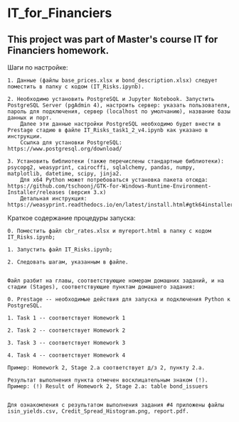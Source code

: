 # IT_for_Financiers
## This project was part of Master's course IT for Financiers homework.

Шаги по настройке:

	1. Данные (файлы base_prices.xlsx и bond_description.xlsx) следует поместить в папку с кодом (IT_Risks.ipynb).
	
	2. Необходимо установить PostgreSQL и Jupyter Notebook. Запустить PostgreSQL Server (pgAdmin 4), настроить сервер: указать пользователя, пароль для подключения, сервер (localhost по умолчанию), название базы данных и порт.
		Далее эти данные настройки PostgreSQL необходимо будет внести в Prestage стадию в файле IT_Risks_task1_2_v4.ipynb как указано в инструкции.
		Ссылка для установки PostgreSQL: https://www.postgresql.org/download/
	
	3. Установить библиотеки (также перечислены стандартные библиотеки): psycopg2, weasyprint, cairocffi, sqlalchemy, pandas, numpy, matplotlib, datetime, scipy, jinja2.
		Для x64 Python может потребоваться установка пакета отсюда: https://github.com/tschoonj/GTK-for-Windows-Runtime-Environment-Installer/releases (версия 3.х)
		Детальная инструкция: https://weasyprint.readthedocs.io/en/latest/install.html#gtk64installer 
	
	
Краткое содержание процедуры запуска:
	
	
	0. Поместить файл cbr_rates.xlsx и myreport.html в папку с кодом IT_Risks.ipynb;
	
	1. Запустить файл IT_Risks.ipynb;
	
	2. Следовать шагам, указанным в файле.
	
	
	Файл разбит на главы, соответствующие номерам домашних заданий, и на стадии (Stages), соответствующие пунктам домашнего задания:
	
	0. Prestage -- необходимые действия для запуска и подключения Python к PostgreSQL.
	
	1. Task 1 -- соответствует Homework 1
	
	2. Task 2 -- соответствует Homework 2
	
	3. Task 3 -- соответствует Homework 3
	
	4. Task 4 -- соответствует Homework 4

	Пример: Homework 2, Stage 2.a соответствует д/з 2, пункту 2.а.
	
	Результат выполнения пункта отмечен восклицательным знаком (!). Пример: (!) Result of Homework 2, Stage 2.a: table bond_issuers
	
	
	Для ознакомления с результатом выполнения задания #4 приложены файлы isin_yields.csv, Credit_Spread_Histogram.png, report.pdf.

